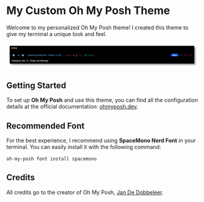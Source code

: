 # My Custom Oh My Posh Theme

Welcome to my personalized Oh My Posh theme! I created this theme to give my terminal a unique look and feel.

![Theme Preview](/mytheme.png)

## Getting Started

To set up **Oh My Posh** and use this theme, you can find all the configuration details at the official documentation: [ohmyposh.dev](https://ohmyposh.dev/).

## Recommended Font

For the best experience, I recommend using **SpaceMono Nerd Font** in your terminal. You can easily install it with the following command:

```pwsh
oh-my-posh font install spacemono
```

## Credits

All credits go to the creator of Oh My Posh, [Jan De Dobbeleer](https://github.com/JanDeDobbeleer).